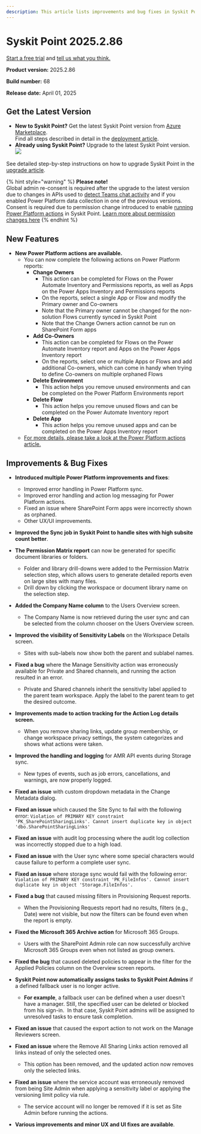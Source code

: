 ```yaml
---
description: This article lists improvements and bug fixes in Syskit Point version 2025.2.86
---
```


# Syskit Point 2025.2.86

[Start a free trial](https://www.syskit.com/products/point/free-trial/) and [tell us what you think.](https://www.syskit.com/company/contact-us/)

**Product version:** 2025.2.86

**Build number:** 68

**Release date:** April 01, 2025

## Get the Latest Version

* **New to Syskit Point?** Get the latest Syskit Point version from [Azure Marketplace](https://azuremarketplace.microsoft.com/en-us/marketplace/apps/syskitltd.syskit\_point).\
 Find all steps described in detail in the [deployment article](../../../set-up-point-data-center/deployment/deploy-syskit-point.md).
* **Already using Syskit Point?** Upgrade to the latest Syskit Point version.\
 [![](https://aka.ms/deploytoazurebutton)](https://portal.azure.com/#create/Microsoft.Template/uri/https%3A%2F%2Fsyskitassetsstorage.blob.core.windows.net%2Fpoint%2FARMTemplates%2Fv2025-2-86%2FPointUpdateTemplate.json)

See detailed step-by-step instructions on how to upgrade Syskit Point in the [upgrade article](../../../set-up-point-data-center/deployment/upgrade-syskit-point.md).


{% hint style="warning" %}
**Please note!**\
Global admin re-consent is required after the upgrade to the latest version due to changes in APIs used to [detect Teams chat activity](../../../configuration/microsoft-teams-activity.md) and if you enabled Power Platform data collection in one of the previous versions.
Consent is required due to permission change introduced to enable [running Power Platform actions](../../../access-management/power-platform-actions.md) in Syskit Point. [Learn more about permission changes here](../../../requirements/permission-requirements-change-log.md)
{% endhint %}

## New Features

* **New Power Platform actions are available.**
  * You can now complete the following actions on Power Platform reports:
    * **Change Owners**
      * This action can be completed for Flows on the Power Automate Inventory and Permissions reports, as well as Apps on the Power Apps Inventory and Permissions reports
      * On the reports, select a single App or Flow and modify the Primary owner and Co-owners
      * Note that the Primary owner cannot be changed for the non-solution Flows currently synced in Syskit Point
      * Note that the Change Owners action cannot be run on SharePoint Form apps
    * **Add Co-Owners**
      * This action can be completed for Flows on the Power Automate Inventory report and Apps on the Power Apps Inventory report
      * On the reports, select one or multiple Apps or Flows and add additional Co-owners, which can come in handy when trying to define Co-owners on multiple orphaned Flows
    * **Delete Environment**
      * This action helps you remove unused environments and can be completed on the Power Platform Environments report
    * **Delete Flow**
      * This action helps you remove unused flows and can be completed on the Power Automate Inventory report
    * **Delete App**
      * This action helps you remove unused apps and can be completed on the Power Apps Inventory report
  * [For more details, please take a look at the Power Platform actions article.](../../../access-management/power-platform-actions.md)



## Improvements & Bug Fixes

* **Introduced multiple Power Platform improvements and fixes**:
  * Improved error handling in Power Platform sync.
  * Improved error handling and action log messaging for Power Platform actions.
  * Fixed an issue where SharePoint Form apps were incorrectly shown as orphaned. 
  * Other UX/UI improvements.

* **Improved the Sync job in Syskit Point to handle sites with high subsite count better**. 

* **The Permission Matrix report** can now be generated for specific document libraries or folders. 
  * Folder and library drill-downs were added to the Permission Matrix selection step, which allows users to generate detailed reports even on large sites with many files. 
  * Drill down by clicking the workspace or document library name on the selection step.

* **Added the Company Name column** to the Users Overview screen. 
  * The Company Name is now retrieved during the user sync and can be selected from the column chooser on the Users Overview screen. 

* **Improved the visibility of Sensitivity Labels** on the Workspace Details screen. 
  * Sites with sub-labels now show both the parent and sublabel names. 

* **Fixed a bug** where the Manage Sensitivity action was erroneously available for Private and Shared channels, and running the action resulted in an error. 
  * Private and Shared channels inherit the sensitivity label applied to the parent team workspace. Apply the label to the parent team to get the desired outcome.

* **Improvements made to action tracking for the Action Log details screen.**
  * When you remove sharing links, update group membership, or change workspace privacy settings, the system categorizes and shows what actions were taken. 

* **Improved the handling and logging** for AMR API events during Storage sync. 
  * New types of events, such as job errors, cancellations, and warnings, are now properly logged. 

* **Fixed an issue** with custom dropdown metadata in the Change Metadata dialog. 

* **Fixed an issue** which caused the Site Sync to fail with the following error: `Violation of PRIMARY KEY constraint 'PK_SharePointSharingLinks'. Cannot insert duplicate key in object 'dbo.SharePointSharingLinks'`

* **Fixed an issue** with audit log processing where the audit log collection was incorrectly stopped due to a high load.

* **Fixed an issue** with the User sync where some special characters would cause failure to perform a complete user sync.

* **Fixed an issue** where storage sync would fail with the following error: `Violation of PRIMARY KEY constraint 'PK_FileInfos'. Cannot insert duplicate key in object 'Storage.FileInfos'.`

* **Fixed a bug** that caused missing filters in Provisioning Request reports. 
  * When the Provisioning Requests report had no results, filters (e.g., Date) were not visible, but now the filters can be found even when the report is empty. 

* **Fixed the Microsoft 365 Archive action** for Microsoft 365 Groups.
  * Users with the SharePoint Admin role can now successfully archive Microsoft 365 Groups even when not listed as group owners. 

* **Fixed the bug** that caused deleted policies to appear in the filter for the Applied Policies column on the Overview screen reports.

* **Syskit Point now automatically assigns tasks to Syskit Point Admins** if a defined fallback user is no longer active.
  * **For example**, a fallback user can be defined when a user doesn't have a manager. Still, the specified user can be deleted or blocked from his sign-in.  In that case, Syskit Point admins will be assigned to unresolved tasks to ensure task completion.

* **Fixed an issue** that caused the export action to not work on the Manage Reviewers screen. 

* **Fixed an issue** where the Remove All Sharing Links action removed all links instead of only the selected ones. 
  * This option has been removed, and the updated action now removes only the selected links. 

* **Fixed an issue** where the service account was erroneously removed from being Site Admin when applying a sensitivity label or applying the versioning limit policy via rule. 
  * The service account will no longer be removed if it is set as Site Admin before running the actions.

* **Various improvements and minor UX and UI fixes are available**.
